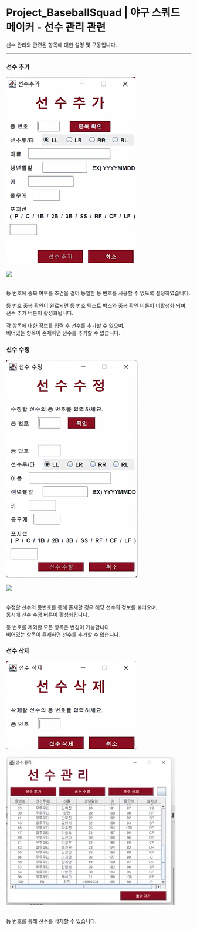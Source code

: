 # Project_BaseballSquad | 야구 스쿼드 메이커 - 선수 관리 관련

선수 관리와 관련된 항목에 대한 설명 및 구동입니다.  

<hr />

### 선수 추가
<div>
  <img src="./add_player.png"/>
</div>
<br />
<div>
  <img src="./add_player.gif"/>
</div>
<br />

등 번호에 중복 여부를 조건을 걸어 동일한 등 번호를 사용할 수 없도록 설정하였습니다.  

등 번호 중복 확인이 완료되면 등 번호 텍스트 박스와 중복 확인 버튼이 비활성화 되며,  
선수 추가 버튼이 활성화됩니다.  

각 항목에 대한 정보를 입력 후 선수를 추가할 수 있으며,  
비어있는 항목이 존재하면 선수를 추가할 수 없습니다.
<br/>

### 선수 수정
<div>
  <img src="./amend_player.png"/>
</div>
<br />
<div>
  <img src="./amend_player.gif"/>
</div>
<br />

수정할 선수의 등번호를 통해 존재할 경우 해당 선수의 정보를 불러오며,  
동시에 선수 수정 버튼이 활성화됩니다.  

등 번호를 제외한 모든 항목은 변경이 가능합니다.  
비어있는 항목이 존재하면 선수를 추가할 수 없습니다.
<br/>

### 선수 삭제
<div>
  <img src="./delete_player.png"/>
</div>
<br />
<div>
  <img src="./delete_player.gif"/>
</div>
<br />

등 번호를 통해 선수를 삭제할 수 있습니다.
<br/>

